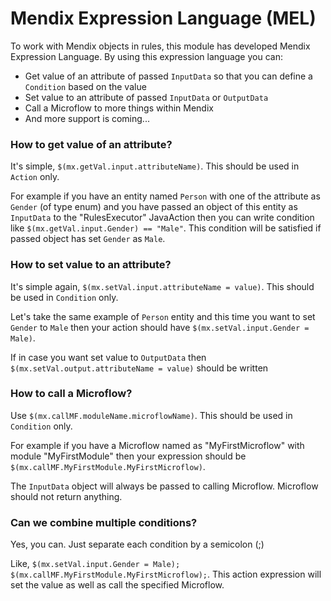 # Mendix Expression Language (MEL) 

To work with Mendix objects in rules, this module has developed Mendix Expression Language. By using this expression language you can:

- Get value of an attribute of passed `InputData` so that you can define a `Condition` based on the value
- Set value to an attribute of passed `InputData` or `OutputData`
- Call a Microflow to more things within Mendix
- And more support is coming...

### How to get value of an attribute?
It's simple, `$(mx.getVal.input.attributeName)`. This should be used in `Action` only.

For example if you have an entity named `Person` with one of the attribute as `Gender` (of type enum) and you have passed an object of this entity as `InputData` to the "RulesExecutor" JavaAction then you can write condition like `$(mx.getVal.input.Gender) == "Male"`. This condition will be satisfied if passed object has set `Gender` as `Male`.

### How to set value to an attribute?
It's simple again, `$(mx.setVal.input.attributeName = value)`. This should be used in `Condition` only.

Let's take the same example of `Person` entity and this time you want to set `Gender` to `Male` then your action should have `$(mx.setVal.input.Gender = Male)`.

If in case you want set value to `OutputData` then `$(mx.setVal.output.attributeName = value)` should be written

### How to call a Microflow?
Use `$(mx.callMF.moduleName.microflowName)`. This should be used in `Condition` only.

For example if you have a Microflow named as "MyFirstMicroflow" with module "MyFirstModule" then your expression should be `$(mx.callMF.MyFirstModule.MyFirstMicroflow)`.

The `InputData` object will always be passed to calling Microflow. Microflow should not return anything.

### Can we combine multiple conditions?
Yes, you can. Just separate each condition by a semicolon (;)

Like, `$(mx.setVal.input.Gender = Male); $(mx.callMF.MyFirstModule.MyFirstMicroflow);`. This action expression will set the value as well as call the specified Microflow. 